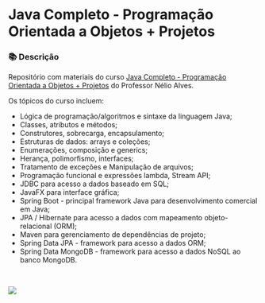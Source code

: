 # Java Completo - Programação Orientada a Objetos + Projetos

### 📚  Descrição

Repositório com materiais do curso [Java Completo - Programação Orientada a Objetos + Projetos](https://www.udemy.com/course/java-curso-completo/) do Professor Nélio Alves. 

Os tópicos do curso incluem:

- Lógica de programação/algoritmos e sintaxe da linguagem Java;
- Classes, atributos e métodos;
- Construtores, sobrecarga, encapsulamento;
- Estruturas de dados: arrays e coleções;
- Enumerações, composição e generics;
- Herança, polimorfismo, interfaces;
- Tratamento de exceções e Manipulação de arquivos;
- Programação funcional e expressões lambda, Stream API;
- JDBC para acesso a dados baseado em SQL;
- JavaFX para interface gráfica;
- Spring Boot - principal framework Java para desenvolvimento comercial em Java;
- JPA / Hibernate para acesso a dados com mapeamento objeto-relacional (ORM);
- Maven para gerenciamento de dependências de projeto;
- Spring Data JPA - framework para acesso a dados ORM;
- Spring Data MongoDB - framework para acesso a dados NoSQL ao banco MongoDB.

&nbsp;


<a href="https://www.linkedin.com/in/claudia-nogueira-dos-anjos-b71726215/" target="_blank">
        <img src="https://img.shields.io/badge/claudiaanjos-%230077B5.svg?&style=for-the-badge&logo=linkedin&logoColor=white&link=mailto:https://www.linkedin.com/in/claudia-nogueira-dos-anjos-093407180/">
</a>
